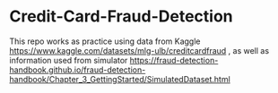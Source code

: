 # Credit-Card-Fraud-Detection
This repo works as practice using data from Kaggle  https://www.kaggle.com/datasets/mlg-ulb/creditcardfraud , as well as information used from simulator https://fraud-detection-handbook.github.io/fraud-detection-handbook/Chapter_3_GettingStarted/SimulatedDataset.html
